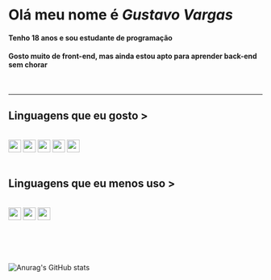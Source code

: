 # Olá meu nome é <strong><i>Gustavo Vargas</i></strong>
#### Tenho 18 anos e sou estudante de programação
#### Gosto muito de front-end, mas ainda estou apto para aprender back-end sem chorar
<br>
<hr>

## Linguagens que eu gosto >

<br>

<section>
<img src="https://cdn-icons-png.flaticon.com/512/732/732212.png" width="25px">
<img src="https://cdn-icons-png.flaticon.com/512/732/732190.png" width="25px">
<img src="https://cdn3.iconfinder.com/data/icons/logos-and-brands-adobe/512/267_Python-512.png" width="25px">
<img src="https://pcodinomebzero.neocities.org/Imagens/javascript1.png" width="25px">
<img src="https://icons-for-free.com/iconfiles/png/512/development+logo+mysql+icon-1320184807686758112.png" width="25px">
</section>

<br>

## Linguagens que eu menos uso >

<br>

<section>
<img src="https://cdn-icons-png.flaticon.com/512/226/226777.png" width="25px">
<img src="https://cdn-icons-png.flaticon.com/512/6132/6132222.png" width="25px">
<img src="https://www.pngrepo.com/png/280943/512/hashtag.png" width="25px">
</section>
  
<br>
<br>
<br>
<br>

![Anurag's GitHub stats](https://github-readme-stats.vercel.app/api?username=vargasgustavo&show_icons=true&theme=tokyonight)
